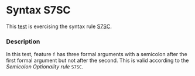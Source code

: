 # Syntax S7SC

This [test](.) is exercising the syntax rule [S7SC](../Readme.md).

### Description

In this test, feature `f` has three formal arguments with a semicolon after the first formal argument but not after the second. This is valid according to the *Semicolon Optionality rule* `S7SC`.
